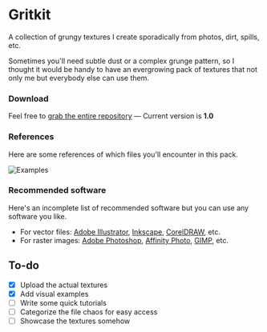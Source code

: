 # Gritkit
A collection of grungy textures I create sporadically from photos, dirt, spills, etc.

Sometimes you'll need subtle dust or a complex grunge pattern, so I thought it would be handy to have an evergrowing pack of textures that not only me but everybody else can use them.

### Download
Feel free to [grab the entire repository](https://github.com/darriagada/Gritkit/archive/master.zip) — Current version is **1.0**

### References
Here are some references of which files you'll encounter in this pack.

![Examples](https://github.com/darriagada/Gritkit/blob/master/assets/examples.png)

### Recommended software
Here's an incomplete list of recommended software but you can use any software you like.
* For vector files: [Adobe Illustrator](https://www.adobe.com/products/illustrator.html), [Inkscape](https://inkscape.org/), [CorelDRAW](http://www.coreldraw.com/), etc.
* For raster images: [Adobe Photoshop](https://www.adobe.com/products/photoshop.html), [Affinity Photo](https://affinity.serif.com/photo/), [GIMP](https://www.gimp.org/), etc.

## To-do
- [x] Upload the actual textures
- [x] Add visual examples
- [ ] Write some quick tutorials
- [ ] Categorize the file chaos for easy access
- [ ] Showcase the textures somehow
